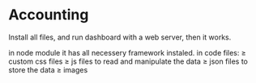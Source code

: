 # Accounting 
Install all files, and run dashboard with a web server, then it works.

in node module it has all necessery framework instaled.
in code files: 
≥ custom css files 
≥ js files to read and manipulate the data
≥ json files to store the data 
≥ images 
